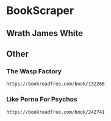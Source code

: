# BookScraper

## Wrath James White

## Other

### The Wasp Factory

```text
https://bookreadfree.com/book/132266
```

### Like Porno For Psychos

```text
https://bookreadfree.com/book/242741
```
